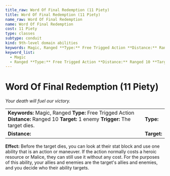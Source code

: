 ```yaml
---
title_raw: Word Of Final Redemption (11 Piety)
title: Word Of Final Redemption (11 Piety)
name_raw: Word Of Final Redemption
name: Word Of Final Redemption
cost: 11 Piety
type: classes
subtype: conduit
kind: 9th-level domain abilities
keywords: Magic, Ranged **Type:** Free Trigged Action **Distance:** Ranged 10 **Target:** 1 enemy **Trigger:** The target dies.
keyword_list:
  - Magic
  - Ranged **Type:** Free Trigged Action **Distance:** Ranged 10 **Target:** 1 enemy **Trigger:** The target dies.
---
```


# Word Of Final Redemption (11 Piety)

*Your death will fuel our victory.*

|                                                                                                                                     |             |
| :---------------------------------------------------------------------------------------------------------------------------------- | :---------- |
| **Keywords:** Magic, Ranged **Type:** Free Trigged Action **Distance:** Ranged 10 **Target:** 1 enemy **Trigger:** The target dies. | **Type:**   |
| **Distance:**                                                                                                                       | **Target:** |

**Effect:** Before the target dies, you can look at their stat block and use one ability that is an action or maneuver. If the action normally costs a heroic resource or Malice, they can still use it without any cost. For the purposes of this ability, your allies and enemies are the target's allies and enemies, and you decide who their ability targets.
